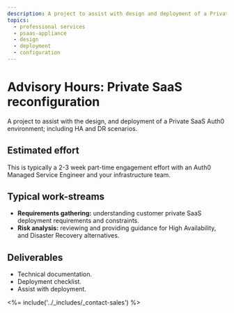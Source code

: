 ```yaml
---
description: A project to assist with design and deployment of a Private SaaS Auth0 environment.
topics:
  - professional services
  - psaas-appliance
  - design
  - deployment
  - configuration
---
```


# Advisory Hours: Private SaaS reconfiguration

A project to assist with the design, and deployment of a Private SaaS Auth0 environment; including HA and DR scenarios.

## Estimated effort

This is typically a 2-3 week part-time engagement effort with an Auth0 Managed Service Engineer and your infrastructure team.

## Typical work-streams

* **Requirements gathering:** understanding customer private SaaS deployment requirements and constraints.
* **Risk analysis:** reviewing and providing guidance for High Availability, and Disaster Recovery alternatives.

## Deliverables

* Technical documentation.
* Deployment checklist.
* Assist with deployment.

<%= include('../_includes/_contact-sales') %>

